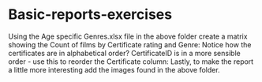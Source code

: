 # Basic-reports-exercises

Using the Age specific Genres.xlsx file in the above folder create a matrix showing the Count of films by Certificate rating and Genre:
Notice how the certificates are in alphabetical order? CertificateID is in a more sensible order - use this to reorder the Certificate column:
Lastly, to make the report a little more interesting add the images found in the above folder.
